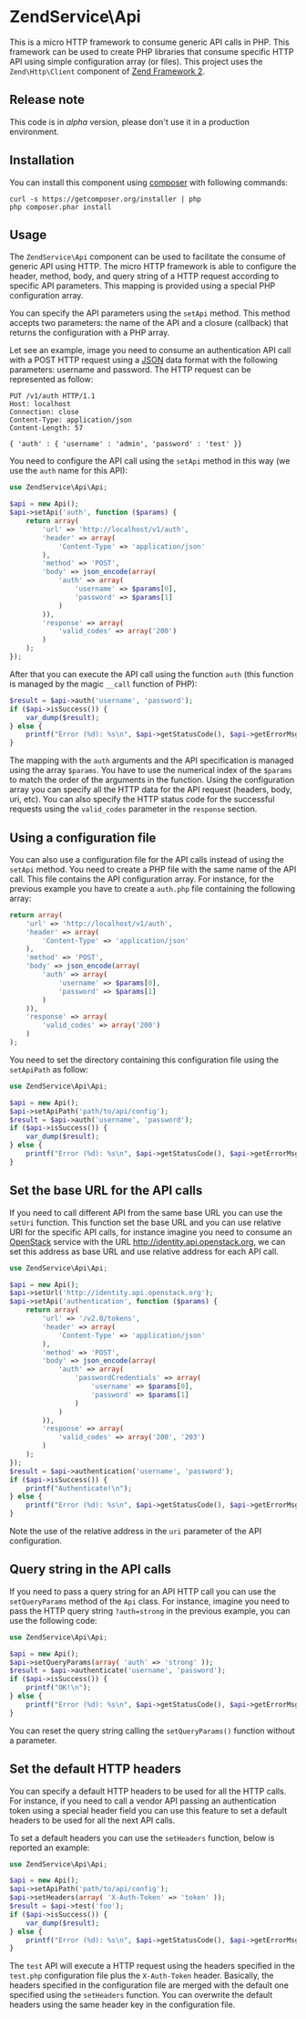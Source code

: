 ZendService\Api 
===============

This is a micro HTTP framework to consume generic API calls in PHP. This framework can be used to
create PHP libraries that consume specific HTTP API using simple configuration array (or files).
This project uses the `Zend\Http\Client` component of [Zend Framework 2](https://github.com/zendframework/zf2).

Release note
------------

This code is in *alpha* version, please don't use it in a production environment.


Installation
------------

You can install this component using [composer](http://getcomposer.org/) with following commands:

```ssh
curl -s https://getcomposer.org/installer | php
php composer.phar install
```

Usage
-----

The `ZendService\Api` component can be used to facilitate the consume of generic API using HTTP.
The micro HTTP framework is able to configure the header, method, body, and query string of a HTTP
request according to specific API parameters. This mapping is provided using a special PHP configuration
array.

You can specify the API parameters using the `setApi` method. This method accepts two parameters:
the name of the API and a closure (callback) that returns the configuration with a PHP array.

Let see an example, image you need to consume an authentication API call with a POST HTTP request using
a [JSON](http://www.json.org/) data format with the following parameters: username and password.
The HTTP request can be represented as follow:

    PUT /v1/auth HTTP/1.1
    Host: localhost
    Connection: close
    Content-Type: application/json
    Content-Length: 57

    { 'auth' : { 'username' : 'admin', 'password' : 'test' }}

You need to configure the API call using the `setApi` method in this way (we use the `auth` name for this
API):

```php
use ZendService\Api\Api;

$api = new Api();
$api->setApi('auth', function ($params) {
    return array(
        'url' => 'http://localhost/v1/auth',
        'header' => array(
            'Content-Type' => 'application/json'
        ),
        'method' => 'POST',
        'body' => json_encode(array(
            'auth' => array(
                'username' => $params[0],
                'password' => $params[1]
            )
        )),
        'response' => array(
            'valid_codes' => array('200')
        )
    );
});
```
After that you can execute the API call using the function `auth` (this function is managed by the magic `__call`
function of PHP):

```php
$result = $api->auth('username', 'password');
if ($api->isSuccess()) {
    var_dump($result);
} else {
    printf("Error (%d): %s\n", $api->getStatusCode(), $api->getErrorMsg());
}
```

The mapping with the `auth` arguments and the API specification is managed using the array `$params`.
You have to use the numerical index of the `$params` to match the order of the arguments in the function.
Using the configuration array you can specify all the HTTP data for the API request (headers, body, uri, etc).
You can also specify the HTTP status code for the successful requests using the `valid_codes` parameter
in the `response` section. 

Using a configuration file
--------------------------

You can also use a configuration file for the API calls instead of using the `setApi` method. You need
to create a PHP file with the same name of the API call. This file contains the API configuration array.
For instance, for the previous example you have to create a `auth.php` file containing the following array:

```php
return array(
    'url' => 'http://localhost/v1/auth',
    'header' => array(
        'Content-Type' => 'application/json'
    ),
    'method' => 'POST',
    'body' => json_encode(array(
        'auth' => array(
            'username' => $params[0],
            'password' => $params[1]
        )
    )),
    'response' => array(
        'valid_codes' => array('200')
    )
);
```

You need to set the directory containing this configuration file using the `setApiPath` as follow:

```php
use ZendService\Api\Api;

$api = new Api();
$api->setApiPath('path/to/api/config');
$result = $api->auth('username', 'password');
if ($api->isSuccess()) {
    var_dump($result);
} else {
    printf("Error (%d): %s\n", $api->getStatusCode(), $api->getErrorMsg());
}
```

Set the base URL for the API calls
----------------------------------

If you need to call different API from the same base URL you can use the `setUri` function. This function
set the base URL and you can use relative URI for the specific API calls, for instance imagine you need
to consume an [OpenStack](https://www.openstack.org/) service with the URL http://identity.api.openstack.org,
we can set this address as base URL and use relative address for each API call.

```php
use ZendService\Api\Api;

$api = new Api();
$api->setUrl('http://identity.api.openstack.org');
$api->setApi('authentication', function ($params) {
    return array(
        'url' => '/v2.0/tokens',
        'header' => array(
            'Content-Type' => 'application/json'
        ),
        'method' => 'POST',
        'body' => json_encode(array(
            'auth' => array(
                'passwordCredentials' => array(
                    'username' => $params[0],
                    'password' => $params[1]
                )
            )
        )),
        'response' => array(
            'valid_codes' => array('200', '203')
        )
    );
});
$result = $api->authentication('username', 'password');
if ($api->isSuccess()) {
    printf("Authenticate!\n");
} else {
    printf("Error (%d): %s\n", $api->getStatusCode(), $api->getErrorMsg());
}
```

Note the use of the relative address in the `uri` parameter of the API configuration.


Query string in the API calls
-----------------------------

If you need to pass a query string for an API HTTP call you can use the `setQueryParams` method
of the `Api` class. For instance, imagine you need to pass the HTTP query string `?auth=strong` in
the previous example, you can use the following code:

```php
use ZendService\Api\Api;

$api = new Api();
$api->setQueryParams(array( 'auth' => 'strong' ));
$result = $api->authenticate('username', 'password');
if ($api->isSuccess()) {
    printf("OK!\n");
} else {
    printf("Error (%d): %s\n", $api->getStatusCode(), $api->getErrorMsg());
}
```

You can reset the query string calling the `setQueryParams()` function without a parameter.


Set the default HTTP headers
----------------------------

You can specify a default HTTP headers to be used for all the HTTP calls. For instance, if you need
to call a vendor API passing an authentication token using a special header field you can use this
feature to set a default headers to be used for all the next API calls.

To set a default headers you can use the `setHeaders` function, below is reported an example:

```php
use ZendService\Api\Api;

$api = new Api();
$api->setApiPath('path/to/api/config');
$api->setHeaders(array( 'X-Auth-Token' => 'token' ));
$result = $api->test('foo');
if ($api->isSuccess()) {
    var_dump($result);
} else {
    printf("Error (%d): %s\n", $api->getStatusCode(), $api->getErrorMsg());
}
```

The `test` API will execute a HTTP request using the headers specified in the `test.php` configuration
file plus the `X-Auth-Token` header. Basically, the headers specified in the configuration file are merged
with the default one specified using the `setHeaders` function. You can overwrite the default headers
using the same header key in the configuration file.
